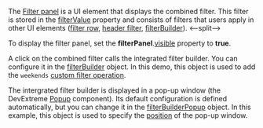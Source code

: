 The [Filter panel](/Documentation/ApiReference/UI_Components/dxDataGrid/Configuration/filterPanel/) is a UI element that displays the combined filter. This filter is stored in the [filterValue](/Documentation/ApiReference/UI_Components/dxDataGrid/Configuration/#filterValue) property and consists of filters that users apply in other UI elements ([filter row](/Documentation/ApiReference/UI_Components/dxDataGrid/Configuration/filterRow/), [header filter](/Documentation/ApiReference/UI_Components/dxDataGrid/Configuration/headerFilter/), [filterBuilder](/Documentation/ApiReference/UI_Components/dxDataGrid/Configuration/#filterBuilder)).
<--split-->

To display the filter panel, set the **filterPanel**.[visible](/Documentation/ApiReference/UI_Components/dxDataGrid/Configuration/filterPanel/#visible) property to **true**. 

A click on the combined filter calls the integrated filter builder. You can configure it in the [filterBuilder](/Documentation/ApiReference/UI_Components/dxDataGrid/Configuration/#filterBuilder) object. In this demo, this object is used to add the `weekends` [custom filter operation](/Documentation/ApiReference/UI_Components/dxFilterBuilder/Configuration/customOperations).

The intergrated filter builder is displayed in a pop-up window (the DevExtreme [Popup](/Documentation/ApiReference/UI_Components/dxPopup/) component). Its default configuration is defined automatically, but you can change it in the [filterBuilderPopup](/Documentation/ApiReference/UI_Components/dxDataGrid/Configuration/#filterBuilderPopup) object. In this example, this object is used to specify the [position](/Documentation/ApiReference/UI_Components/dxPopup/Configuration/#position) of the pop-up window.
